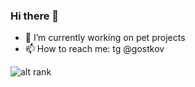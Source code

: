 ### Hi there 👋

- 🔭 I’m currently working on pet projects
- 📫 How to reach me: tg @gostkov

![alt rank](https://www.codewars.com/users/gostkov/badges/small)
